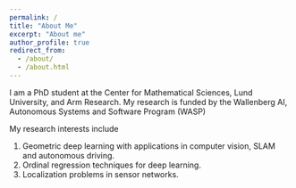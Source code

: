 ```yaml
---
permalink: /
title: "About Me"
excerpt: "About me"
author_profile: true
redirect_from:
  - /about/
  - /about.html
---
```


I am a PhD student at the Center for Mathematical Sciences, Lund University, and
Arm Research. My research is funded by the Wallenberg AI, Autonomous Systems and Software Program (WASP)

My research interests include

1. Geometric deep learning with applications in computer vision, SLAM and autonomous driving.
1. Ordinal regression techniques for deep learning.
1. Localization problems in sensor networks.
